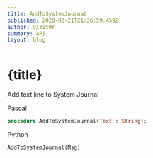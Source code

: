 ```yaml
---
title: AddToSystemJournal
published: 2020-02-21T21:36:59.459Z
author: Vizit0r
summary: API
layout: blog
---
```


# {title}

Add text line to System Journal



Pascal

```pascal
procedure AddToSystemJournal(Text : String);
```



Python

```python
AddToSystemJournal(Msg)
```


